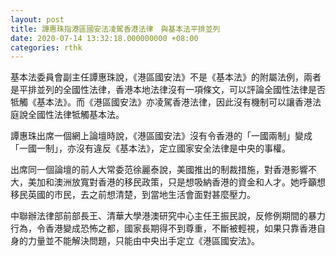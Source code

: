 ```yaml
---
layout: post
title: 譚惠珠指港區國安法凌駕香港法律　與基本法平排並列
date: 2020-07-14 13:32:18.000000000 +08:00
categories: rthk
---
```


基本法委員會副主任譚惠珠說，《港區國安法》不是《基本法》的附屬法例，兩者是平排並列的全國性法律，香港本地法律沒有一項條文，可以評論全國性法律是否牴觸《基本法》。而《港區國安法》亦凌駕香港法律，因此沒有機制可以讓香港法庭說全國性法律牴觸基本法。

譚惠珠出席一個網上論壇時說，《港區國安法》沒有令香港的「一國兩制」變成「一國一制」，亦沒有違反《基本法》，定立國家安全法律是中央的事權。

出席同一個論壇的前人大常委范徐麗泰說，美國推出的制裁措施，對香港影響不大，美加和澳洲放寬對香港的移民政策，只是想吸納香港的資金和人才。她呼籲想移民英國的市民，去之前想清楚，到當地生活會面對甚麼壓力。

中聯辦法律部前部長王、清華大學港澳研究中心主任王振民說，反修例期間的暴力行為，令香港變成恐怖之都，國家長期得不到尊重，不斷被輕視，如果只靠香港自身的力量並不能解決問題，只能由中央出手定立《港區國安法》。
